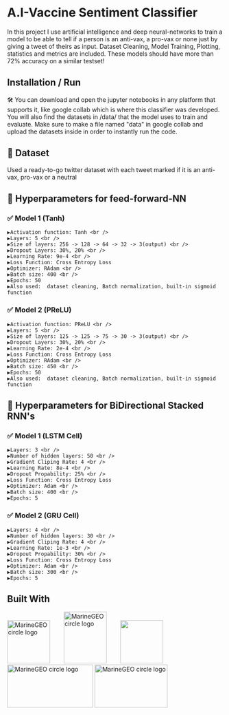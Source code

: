 # A.I-Vaccine Sentiment Classifier
In this project I use artificial intelligence and deep neural-networks to train a model to be able to tell if a person is an anti-vax, a pro-vax or none just by giving a tweet of theirs as input. Dataset Cleaning, Model Training, Plotting, statistics and metrics are included. These models should have more than 72% accuracy on a similar testset!

## Installation / Run
🛠️ You can download and open the jupyter notebooks in any platform that supports it, like google collab which is where this classifier was developed. You will also find the datasets in /data/ that the model uses to train and evaluate. Make sure to make a file named "data" in google collab and upload the datasets inside in order to instantly run the code.

## 📝 Dataset
Used a ready-to-go twitter dataset with each tweet marked if it is an anti-vax, pro-vax or a neutral
## 📎 Hyperparameters for feed-forward-NN
### :white_check_mark: Model 1 (Tanh)
    ▶️Activation function: Tanh <br />
    ▶️Layers: 5 <br />
    ▶️Size of layers: 256 -> 128 -> 64 -> 32 -> 3(output) <br />
    ▶️Dropout Layers: 30%, 20% <br />
    ▶️Learning Rate: 9e-4 <br />
    ▶️Loss Function: Cross Entropy Loss  
    ▶️Optimizer: RAdam <br />
    ▶️Batch size: 400 <br /> 
    ▶️Epochs: 50
    ▶️Also used:  dataset cleaning, Batch normalization, built-in sigmoid function
    
### :white_check_mark: Model 2 (PReLU)
    ▶️Activation function: PReLU <br />
    ▶️Layers: 5 <br />
    ▶️Size of layers: 125 -> 125 -> 75 -> 30 -> 3(output) <br />
    ▶️Dropout Layers: 30%, 20% <br />
    ▶️Learning Rate: 2e-4 <br />
    ▶️Loss Function: Cross Entropy Loss  
    ▶️Optimizer: RAdam <br />
    ▶️Batch size: 450 <br /> 
    ▶️Epochs: 50
    ▶️Also used:  dataset cleaning, Batch normalization, built-in sigmoid function
  
## 📎 Hyperparameters for BiDirectional Stacked RNN's
### :white_check_mark: Model 1 (LSTM Cell)
    ▶️Layers: 3 <br />
    ▶️Number of hidden layers: 50 <br />
    ▶️Gradient Cliping Rate: 4 <br />
    ▶️Learning Rate: 8e-4 <br />
    ▶️Dropout Propability: 25% <br />
    ▶️Loss Function: Cross Entropy Loss  
    ▶️Optimizer: Adam <br />
    ▶️Batch size: 400 <br /> 
    ▶️Epochs: 5
### :white_check_mark: Model 2 (GRU Cell)
    ▶️Layers: 4 <br />
    ▶️Number of hidden layers: 30 <br />
    ▶️Gradient Cliping Rate: 4 <br />
    ▶️Learning Rate: 1e-3 <br />
    ▶️Dropout Propability: 30% <br />
    ▶️Loss Function: Cross Entropy Loss  
    ▶️Optimizer: Adam <br />
    ▶️Batch size: 300 <br /> 
    ▶️Epochs: 5
    
 ## Built With
<p float="left">
<img src="https://upload.wikimedia.org/wikipedia/commons/thumb/c/c3/Python-logo-notext.svg/110px-Python-logo-notext.svg.png" alt="MarineGEO circle logo" style="height: 100px; width:100px;"/>  
&emsp;&emsp;<img src="https://upload.wikimedia.org/wikipedia/commons/thumb/1/10/PyTorch_logo_icon.svg/198px-PyTorch_logo_icon.svg.png" alt="MarineGEO circle logo" style="height: 120px; width:100px;"/>   <t />  
&emsp;&emsp;<img src="https://upload.wikimedia.org/wikipedia/commons/thumb/3/38/Jupyter_logo.svg/207px-Jupyter_logo.svg.png" style="height: 100px; width:100px;"/>
&emsp;&emsp;<img src="https://upload.wikimedia.org/wikipedia/commons/thumb/3/31/NumPy_logo_2020.svg/320px-NumPy_logo_2020.svg.png" alt="MarineGEO circle logo" style="height: 100px; width:200px;"/>
  <img src="https://upload.wikimedia.org/wikipedia/commons/thumb/d/d0/Google_Colaboratory_SVG_Logo.svg/320px-Google_Colaboratory_SVG_Logo.svg.png" alt="MarineGEO circle logo" style="height: 100px; width:170px;"/>

 </p>
